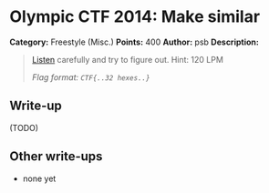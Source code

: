 # Olympic CTF 2014: Make similar

**Category:** Freestyle (Misc.)
**Points:** 400
**Author:** psb
**Description:**

> [Listen](https://github.com/ctfs/write-ups/blob/master/olympic-ctf-2014/make-similar/similar.ogg) carefully and try to figure out. Hint: 120 LPM
>
> _Flag format: `CTF{..32 hexes..}`_

## Write-up

(TODO)

## Other write-ups

* none yet
